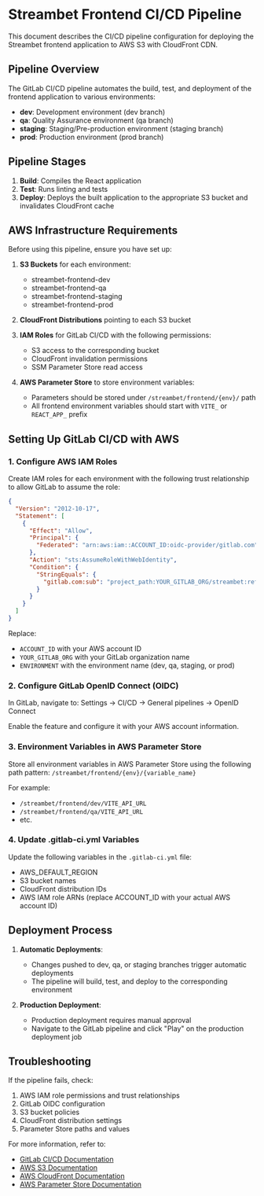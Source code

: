# Streambet Frontend CI/CD Pipeline

This document describes the CI/CD pipeline configuration for deploying the Streambet frontend application to AWS S3 with CloudFront CDN.

## Pipeline Overview

The GitLab CI/CD pipeline automates the build, test, and deployment of the frontend application to various environments:

- **dev**: Development environment (dev branch)
- **qa**: Quality Assurance environment (qa branch)
- **staging**: Staging/Pre-production environment (staging branch)
- **prod**: Production environment (prod branch)

## Pipeline Stages

1. **Build**: Compiles the React application
2. **Test**: Runs linting and tests
3. **Deploy**: Deploys the built application to the appropriate S3 bucket and invalidates CloudFront cache

## AWS Infrastructure Requirements

Before using this pipeline, ensure you have set up:

1. **S3 Buckets** for each environment:

   - streambet-frontend-dev
   - streambet-frontend-qa
   - streambet-frontend-staging
   - streambet-frontend-prod

2. **CloudFront Distributions** pointing to each S3 bucket

3. **IAM Roles** for GitLab CI/CD with the following permissions:

   - S3 access to the corresponding bucket
   - CloudFront invalidation permissions
   - SSM Parameter Store read access

4. **AWS Parameter Store** to store environment variables:
   - Parameters should be stored under `/streambet/frontend/{env}/` path
   - All frontend environment variables should start with `VITE_` or `REACT_APP_` prefix

## Setting Up GitLab CI/CD with AWS

### 1. Configure AWS IAM Roles

Create IAM roles for each environment with the following trust relationship to allow GitLab to assume the role:

```json
{
  "Version": "2012-10-17",
  "Statement": [
    {
      "Effect": "Allow",
      "Principal": {
        "Federated": "arn:aws:iam::ACCOUNT_ID:oidc-provider/gitlab.com"
      },
      "Action": "sts:AssumeRoleWithWebIdentity",
      "Condition": {
        "StringEquals": {
          "gitlab.com:sub": "project_path:YOUR_GITLAB_ORG/streambet:ref_type:branch:ref:ENVIRONMENT"
        }
      }
    }
  ]
}
```

Replace:

- `ACCOUNT_ID` with your AWS account ID
- `YOUR_GITLAB_ORG` with your GitLab organization name
- `ENVIRONMENT` with the environment name (dev, qa, staging, or prod)

### 2. Configure GitLab OpenID Connect (OIDC)

In GitLab, navigate to:
Settings → CI/CD → General pipelines → OpenID Connect

Enable the feature and configure it with your AWS account information.

### 3. Environment Variables in AWS Parameter Store

Store all environment variables in AWS Parameter Store using the following path pattern:
`/streambet/frontend/{env}/{variable_name}`

For example:

- `/streambet/frontend/dev/VITE_API_URL`
- `/streambet/frontend/qa/VITE_API_URL`
- etc.

### 4. Update .gitlab-ci.yml Variables

Update the following variables in the `.gitlab-ci.yml` file:

- AWS_DEFAULT_REGION
- S3 bucket names
- CloudFront distribution IDs
- AWS IAM role ARNs (replace ACCOUNT_ID with your actual AWS account ID)

## Deployment Process

1. **Automatic Deployments**:

   - Changes pushed to dev, qa, or staging branches trigger automatic deployments
   - The pipeline will build, test, and deploy to the corresponding environment

2. **Production Deployment**:
   - Production deployment requires manual approval
   - Navigate to the GitLab pipeline and click "Play" on the production deployment job

## Troubleshooting

If the pipeline fails, check:

1. AWS IAM role permissions and trust relationships
2. GitLab OIDC configuration
3. S3 bucket policies
4. CloudFront distribution settings
5. Parameter Store paths and values

For more information, refer to:

- [GitLab CI/CD Documentation](https://docs.gitlab.com/ee/ci/)
- [AWS S3 Documentation](https://docs.aws.amazon.com/s3/)
- [AWS CloudFront Documentation](https://docs.aws.amazon.com/cloudfront/)
- [AWS Parameter Store Documentation](https://docs.aws.amazon.com/systems-manager/latest/userguide/systems-manager-parameter-store.html)
